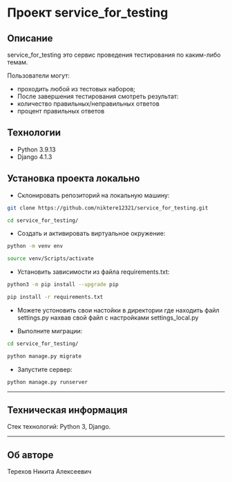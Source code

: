 # Проект service_for_testing

## Описание

service_for_testing это сервис проведения тестирования по каким-либо темам.

Пользователи могут:
- проходить любой из тестовых наборов;
-	После завершения тестирования смотреть результат:
- количество правильных/неправильных ответов
- процент правильных ответов

## Технологии
- Python 3.9.13
- Django 4.1.3

## Установка проекта локально

* Склонировать репозиторий на локальную машину:
```bash
git clone https://github.com/niktere12321/service_for_testing.git
```
```bash
cd service_for_testing/
```

* Cоздать и активировать виртуальное окружение:

```bash
python -m venv env
```

```bash
source venv/Scripts/activate
```

* Установить зависимости из файла requirements.txt:

```bash
python3 -m pip install --upgrade pip
```
```bash
pip install -r requirements.txt
```

* Можете устоновить свои настойки в директории где находить файл settings.py нахвав свой файл с настройками settings_local.py

* Выполните миграции:
```bash
cd service_for_testing/
```
```bash
python manage.py migrate
```

* Запустите сервер:
```bash
python manage.py runserver
```

---
## Техническая информация

Стек технологий: Python 3, Django.

---
## Об авторе

Терехов Никита Алексеевич
